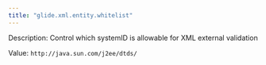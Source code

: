 ```yaml
---
title: "glide.xml.entity.whitelist"
---
```


Description: Control which systemID is allowable for XML external validation

Value: `http://java.sun.com/j2ee/dtds/`